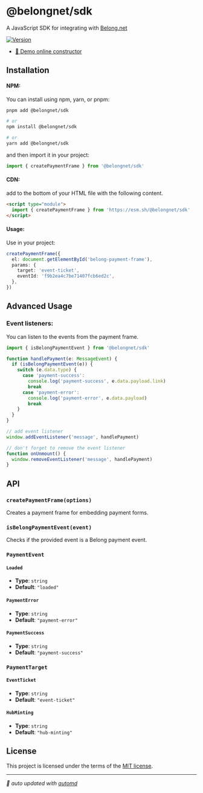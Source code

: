 # @belongnet/sdk

A JavaScript SDK for integrating with [Belong.net](https://belong.net)

[![Version](https://img.shields.io/npm/v/@belongnet/sdk)](https://www.npmjs.com/@belongnet/sdk)

- [👀 Demo online constructor](https://belongnet.github.io/sdk/) 

## Installation

#### NPM:

You can install using npm, yarn, or pnpm:

```bash
pnpm add @belongnet/sdk

# or
npm install @belongnet/sdk

# or
yarn add @belongnet/sdk
```

and then import it in your project:

```ts
import { createPaymentFrame } from '@belongnet/sdk'
```

#### CDN:

add to the bottom of your HTML file with the following content.

```html
<script type="module">
  import { createPaymentFrame } from 'https://esm.sh/@belongnet/sdk'
</script>
```

#### Usage:

Use in your project:

```ts
createPaymentFrame({
  el: document.getElementById('belong-payment-frame'),
  params: {
    target: 'event-ticket',
    eventId: 'f9b2ea4c7be71407fcb6ed2c',
  },
})
```

## Advanced Usage

### Event listeners:

You can listen to the events from the payment frame.

```ts
import { isBelongPaymentEvent } from '@belongnet/sdk'

function handlePayment(e: MessageEvent) {
  if (isBelongPaymentEvent(e)) {
    switch (e.data.type) {
      case 'payment-success':
        console.log('payment-success', e.data.payload.link)
        break
      case 'payment-error':
        console.log('payment-error', e.data.payload)
        break
    }
  }
}

// add event listener
window.addEventListener('message', handlePayment)

// don't forget to remove the event listener
function onUnmount() {
  window.removeEventListener('message', handlePayment)
}
```

## API

<!-- automd:jsdocs src="src/index" -->

### `createPaymentFrame(options)`

Creates a payment frame for embedding payment forms.

### `isBelongPaymentEvent(event)`

Checks if the provided event is a Belong payment event.

### `PaymentEvent`

#### `Loaded`

- **Type**: `string`
- **Default**: `"loaded"`

#### `PaymentError`

- **Type**: `string`
- **Default**: `"payment-error"`

#### `PaymentSuccess`

- **Type**: `string`
- **Default**: `"payment-success"`

### `PaymentTarget`

#### `EventTicket`

- **Type**: `string`
- **Default**: `"event-ticket"`

#### `HubMinting`

- **Type**: `string`
- **Default**: `"hub-minting"`

<!-- /automd -->

## License

This project is licensed under the terms of the [MIT license](LICENSE).

<!-- automd:with-automd -->

---

_🤖 auto updated with [automd](https://automd.unjs.io)_

<!-- /automd -->
